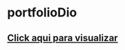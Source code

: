 # portfolioDio

<h2><a href="https://brunodevbbf.github.io/Portfolio/" target="_blank">Click aqui para visualizar</a></h2>
